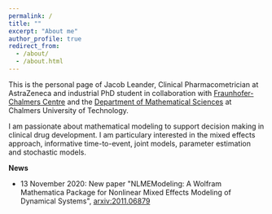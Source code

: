 ```yaml
---
permalink: /
title: ""
excerpt: "About me"
author_profile: true
redirect_from: 
  - /about/
  - /about.html
---
```


This is the personal page of Jacob Leander, Clinical Pharmacometrician at AstraZeneca and industrial PhD student in collaboration with <a href ="http://www.fcc.chalmers.se/">Fraunhofer-Chalmers Centre</a> and the <a href ="https://www.chalmers.se/en/departments/math/Pages/default.aspx">Department of Mathematical Sciences</a> at Chalmers University of Technology.

I am passionate about mathematical modeling to support decision making in clinical drug development. I am particulary interested in the mixed effects approach, informative time-to-event, joint models, parameter estimation and stochastic models.

**News**

- 13 November 2020: New paper "NLMEModeling: A Wolfram Mathematica Package for Nonlinear Mixed Effects Modeling of Dynamical Systems", [arxiv:2011.06879](https://arxiv.org/abs/2011.06879)